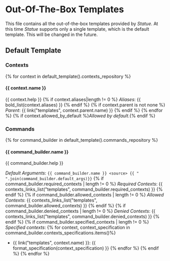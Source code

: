 # Out-Of-The-Box Templates

This file contains all the out-of-the-box templates provided by *Statue*. At this time *Statue* supports
only a single template, which is the default template. This will be changed in the future.

## Default Template

### Contexts
{% for context in default_template().contexts_repository %}
#### {{ context.name }}
{{ context.help }}
{% if context.aliases|length != 0 %}
*Aliases*: {{ bold_list(context.aliases) }}
{% endif %}
{% if context.parent is not none %} 
*Parent*: {{ link("templates", context.parent.name) }}
{% endif %}
{% endfor %}
{% if context.allowed_by_default %}*Allowed by default*.{% endif %}

### Commands
{% for command_builder in default_template().commands_repository %}
#### {{ command_builder.name }}
{{ command_builder.help }}

*Default Arguments*: `{{ command_builder.name }} <source> {{ " ".join(command_builder.default_args)}}`
{% if command_builder.required_contexts | length != 0 %} 
*Required Contexts*: {{ contexts_links_list("templates", command_builder.required_contexts) }}
{% endif %}
{% if command_builder.allowed_contexts | length != 0 %} 
*Allowed Contexts*: {{ contexts_links_list("templates", command_builder.allowed_contexts) }}
{% endif %}
{% if command_builder.denied_contexts | length != 0 %} 
*Denied Contexts*: {{ contexts_links_list("templates", command_builder.denied_contexts) }}
{% endif %}
{% if command_builder.specified_contexts | length != 0 %}
*Specified contexts*:
{% for context, context_specification in command_builder.contexts_specifications.items()%}
* {{ link("templates", context.name) }}: {{ format_specification(context_specification) }}
{% endfor %}
{% endif %}
{% endfor %}

